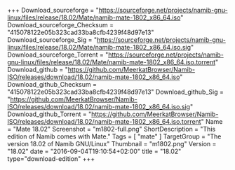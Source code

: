 +++
Download_sourceforge = "https://sourceforge.net/projects/namib-gnu-linux/files/release/18.02/Mate/namib-mate-1802_x86_64.iso"
Download_sourceforge_Checksum = "415078122e05b323cad33ba8cfb4239f48d97e13"
Download_sourceforge_Sig = "https://sourceforge.net/projects/namib-gnu-linux/files/release/18.02/Mate/namib-mate-1802_x86_64.iso.sig"
Download_sourceforge_Torrent = "https://sourceforge.net/projects/namib-gnu-linux/files/release/18.02/Mate/namib-mate-1802_x86_64.iso.torrent"
Download_github = "https://github.com/MeerkatBrowser/Namib-ISO/releases/download/18.02/namib-mate-1802_x86_64.iso"
Download_github_Checksum = "415078122e05b323cad33ba8cfb4239f48d97e13"
Download_github_Sig = "https://github.com/MeerkatBrowser/Namib-ISO/releases/download/18.02/namib-mate-1802_x86_64.iso.sig"
Download_github_Torrent = "https://github.com/MeerkatBrowser/Namib-ISO/releases/download/18.02/namib-mate-1802_x86_64.iso.torrent"
Name = "Mate 18.02"
Screenshot = "m1802-full.png"
ShortDescription = "This edition of Namib comes with Mate."
Tags = [ "mate" ]
TargetGroup = "The version 18.02 of Namib GNU/Linux"
Thumbnail = "m1802.png"
Version = "18.02"
date = "2016-09-04T19:10:54+02:00"
title = "18.02"
type="download-edition"
+++
